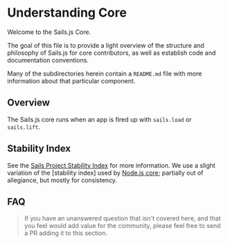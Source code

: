 # Understanding Core

Welcome to the Sails.js Core.

The goal of this file is to provide a light overview of the structure and philosophy of Sails.js for core contributors, as well as establish code and documentation conventions.

Many of the subdirectories herein contain a `README.md` file with more information about that particular component.


## Overview

The Sails.js core runs when an app is fired up with `sails.load` or `sails.lift`.


## Stability Index

See the [Sails Project Stability Index](https://github.com/balderdashy/sails-docs/blob/master/contributing/stability-index.md) for more information.  We use a slight variation of the [stability index] used by [Node.js core](http://nodejs.org/api/documentation.html#documentation_stability_index); partially out of allegiance, but mostly for consistency.


## FAQ

> If you have an unanswered question that isn't covered here, and that you feel would add value for the community, please feel free to send a PR adding it to this section.
